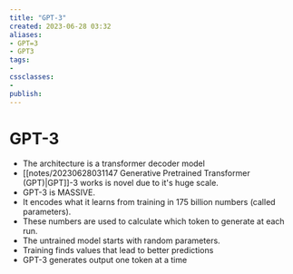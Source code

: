 ```yaml
---
title: "GPT-3"
created: 2023-06-28 03:32
aliases: 
- GPT=3
- GPT3
tags:
- 
cssclasses:
- 
publish:
---
```


<!-- 
tags: 
-->

<!--internal
parent:: [[notes/20230628031147 Generative Pretrained Transformer (GPT)|GPT]]
child:: [[]]
related:: [[]]
-->

<!--external
- [ ] [How GPT3 Works - Visualizations and Animations](https://jalammar.github.io/how-gpt3-works-visualizations-animations/)
-->

# GPT-3

- The architecture is a transformer decoder model
- [[notes/20230628031147 Generative Pretrained Transformer (GPT)|GPT]]-3 works is novel due to it's huge scale. 
- GPT-3 is MASSIVE. 
- It encodes what it learns from training in 175 billion numbers (called parameters). 
- These numbers are used to calculate which token to generate at each run.
- The untrained model starts with random parameters. 
- Training finds values that lead to better predictions
- GPT-3 generates output one token at a time



